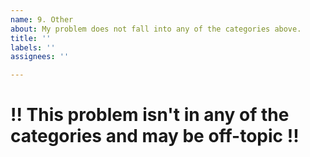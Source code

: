 ```yaml
---
name: 9. Other
about: My problem does not fall into any of the categories above.
title: ''
labels: ''
assignees: ''

---
```


# !! This problem isn't in any of the categories and may be off-topic !!
